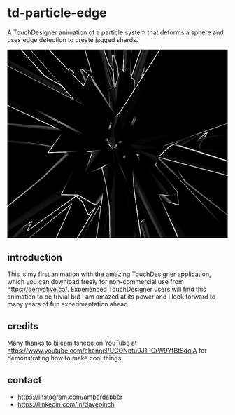 # td-particle-edge

A TouchDesigner animation of a particle system that deforms a sphere and uses edge detection to create jagged shards.

![screenshot](./screenshot.png)

## introduction

 This is my first animation with the amazing TouchDesigner application, which you can download freely for non-commercial use from https://derivative.ca/. Experienced TouchDesigner users will find this animation to be trivial but I am amazed at its power and I look forward to many years of fun experimentation ahead.
 
 ## credits 
 
 Many thanks to bileam tshepe on YouTube at https://www.youtube.com/channel/UCONptu0J1PCrW9YfBtSdqjA for demonstrating how to make cool things.

## contact

- https://instagram.com/amberdabber
- https://linkedin.com/in/davepinch








